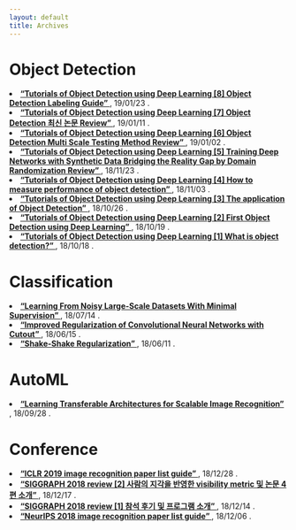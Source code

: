 ```yaml
---
layout: default
title: Archives
---
```


<div class="post">
	<h1 class="pageTitle"> Object Detection </h1>
		<li><a href="https://hoya012.github.io/blog/Tutorials-of-Object-Detection-Using-Deep-Learning-labeling/" target="_blank"> <b> “Tutorials of Object Detection using Deep Learning [8] Object Detection Labeling Guide”
 </b></a>, 19/01/23 .</li>
		<li><a href="https://hoya012.github.io/blog/Tutorials-of-Object-Detection-Using-Deep-Learning-performance-three/" target="_blank"> <b> “Tutorials of Object Detection using Deep Learning [7] Object Detection 최신 논문 Review”
 </b></a>, 19/01/11 .</li>
		<li><a href="https://hoya012.github.io/blog/Tutorials-of-Object-Detection-Using-Deep-Learning-performance-two/" target="_blank"> <b> “Tutorials of Object Detection using Deep Learning [6] Object Detection Multi Scale Testing Method Review”
 </b></a>, 19/01/02 .</li>
		<li><a href="https://hoya012.github.io/blog/Tutorials-of-Object-Detection-Using-Deep-Learning-performance-one/" target="_blank"> <b> “Tutorials of Object Detection using Deep Learning [5] Training Deep Networks with Synthetic Data Bridging the Reality Gap by Domain Randomization Review” </b></a>, 18/11/23 .</li>
		<li><a href="https://hoya012.github.io/blog/Tutorials-of-Object-Detection-Using-Deep-Learning-how-to-measure-performance-of-object-detection/" target="_blank"> <b> “Tutorials of Object Detection using Deep Learning [4] How to measure performance of object detection” </b></a>, 18/11/03 .</li>
		<li><a href="https://hoya012.github.io/blog/Tutorials-of-Object-Detection-Using-Deep-Learning-the-application-of-object-detection/" target="_blank"> <b> “Tutorials of Object Detection using Deep Learning [3] The application of Object Detection” </b></a>, 18/10/26 .</li>
  		<li><a href="https://hoya012.github.io/blog/Tutorials-of-Object-Detection-Using-Deep-Learning-first-object-detection-using-deep-learning/" target="_blank"> <b> “Tutorials of Object Detection using Deep Learning [2] First Object Detection using Deep Learning” </b></a>, 18/10/19 .</li>
	<li><a href="https://hoya012.github.io/blog/Tutorials-of-Object-Detection-Using-Deep-Learning-what-is-object-detection/" target="_blank"> <b> “Tutorials of Object Detection using Deep Learning [1] What is object detection?” </b></a>, 18/10/18 .</li>
	<h1 class="pageTitle">  </h1>
	<h1 class="pageTitle">  </h1>
	<h1 class="pageTitle">  </h1>
	<h1 class="pageTitle"> Classification </h1>
		<li><a href="https://hoya012.github.io/blog/Learning-From-Noisy-Large-Scale-Datasets-With-minimal-Supervision-Review/" target="_blank"> <b> “Learning From Noisy Large-Scale Datasets With Minimal Supervision” </b></a>, 18/07/14 .</li>
		<li><a href="https://hoya012.github.io/blog/Improved-Regularization-of-Convolutional-Neural-Networks-with-Cutout-Review/" target="_blank"> <b> “Improved Regularization of Convolutional Neural Networks with Cutout” </b></a>, 18/06/15 .</li>
		<li><a href="https://hoya012.github.io/blog/Shake-Shake-Regularization-Review/" target="_blank"> <b> “Shake-Shake Regularization” </b></a>, 18/06/11 .</li>
	<h1 class="pageTitle">  </h1>
	<h1 class="pageTitle">  </h1>
	<h1 class="pageTitle">  </h1>
	<h1 class="pageTitle"> AutoML </h1>
		<li><a href="https://hoya012.github.io/blog/Learning-Transferable-Architectures-for-Scalable-Image-Recognition-Review/" target="_blank"> <b> “Learning Transferable Architectures for Scalable Image Recognition” </b></a>, 18/09/28 .</li>
	<h1 class="pageTitle">  </h1>
	<h1 class="pageTitle">  </h1>
	<h1 class="pageTitle">  </h1>
	<h1 class="pageTitle"> Conference </h1>
		<li><a href="https://hoya012.github.io/blog/ICLR-image-recognition-paper-guide/" target="_blank"> <b> “ICLR 2019 image recognition paper list guide” </b></a>, 18/12/28 .</li>
		<li><a href="https://hoya012.github.io/blog/SIGGRAPH-2018-review-2/" target="_blank"> <b> “SIGGRAPH 2018 review [2] 사람의 지각을 반영한 visibility metric 및 논문 4편 소개” </b></a>, 18/12/17 .</li>
		<li><a href="https://hoya012.github.io/blog/SIGGRAPH-2018-review-1/" target="_blank"> <b> “SIGGRAPH 2018 review [1] 참석 후기 및 프로그램 소개” </b></a>, 18/12/14 .</li>
		<li><a href="https://hoya012.github.io/blog/NIPS-image-recognition-paper-guide/" target="_blank"> <b> “NeurIPS 2018 image recognition paper list guide” </b></a>, 18/12/06 .</li>
</div>
